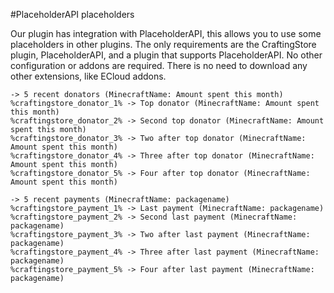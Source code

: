 #PlaceholderAPI placeholders

Our plugin has integration with PlaceholderAPI, this allows you to use some placeholders in other plugins. The only requirements are the CraftingStore plugin, PlaceholderAPI, and a plugin that supports PlaceholderAPI. No other configuration or addons are required. There is no need to download any other extensions, like ECloud addons.

 ```
-> 5 recent donators (MinecraftName: Amount spent this month)
%craftingstore_donator_1% -> Top donator (MinecraftName: Amount spent this month)
%craftingstore_donator_2% -> Second top donator (MinecraftName: Amount spent this month)
%craftingstore_donator_3% -> Two after top donator (MinecraftName: Amount spent this month)
%craftingstore_donator_4% -> Three after top donator (MinecraftName: Amount spent this month)
%craftingstore_donator_5% -> Four after top donator (MinecraftName: Amount spent this month)
```

```
-> 5 recent payments (MinecraftName: packagename)
%craftingstore_payment_1% -> Last payment (MinecraftName: packagename)
%craftingstore_payment_2% -> Second last payment (MinecraftName: packagename)
%craftingstore_payment_3% -> Two after last payment (MinecraftName: packagename)
%craftingstore_payment_4% -> Three after last payment (MinecraftName: packagename)
%craftingstore_payment_5% -> Four after last payment (MinecraftName: packagename)
```